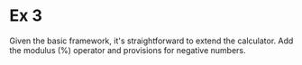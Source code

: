 # Ex 3

Given the basic framework, it's straightforward to extend the calculator. Add the modulus (%) operator and provisions for negative numbers.